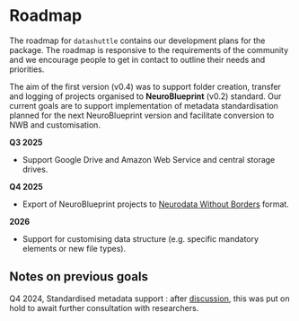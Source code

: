 # Roadmap

The roadmap for ``datashuttle``
contains our development plans for the package.
The roadmap is responsive to the requirements
of the community and we encourage people to get in
contact to outline their needs and priorities.

The aim of the first version (v0.4) was to support folder
creation, transfer and logging of projects organised to
**NeuroBlueprint** (v0.2) standard. Our current goals are to
support implementation of metadata standardisation planned for the next
NeuroBlueprint version and facilitate conversion to NWB and customisation.

**Q3 2025**
- Support Google Drive and Amazon Web Service and central storage drives.

**Q4 2025**
- Export of NeuroBlueprint projects to [Neurodata Without Borders](https://www.nwb.org/) format.

**2026**
- Support for customising data structure (e.g. specific mandatory elements or new file types).


## Notes on previous goals
Q4 2024, Standardised metadata support : after [discussion](https://github.com/neuroinformatics-unit/NeuroBlueprint/issues/30),
this was put on hold to await further consultation with researchers.
